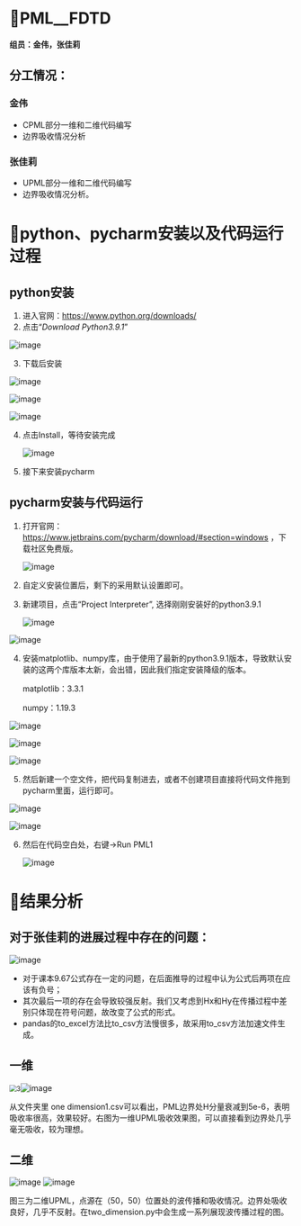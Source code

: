 #  🙌PML__FDTD
**组员：金伟，张佳莉**

## 分工情况：
### **金伟**

- CPML部分一维和二维代码编写
- 边界吸收情况分析



### **张佳莉**

- UPML部分一维和二维代码编写
- 边界吸收情况分析。



# 🛴python、pycharm安装以及代码运行过程

## python安装

1. 进入官网：https://www.python.org/downloads/
2. 点击“*Download Python3.9.1*”

![image](./img/image-20201231171705827.png)

3. 下载后安装

![image](./img/image-20201231172928099.png)

![image](./img/image-20201231173203458.png)

![image](./img/image-20201231173240406.png)

4. 点击Install，等待安装完成

   ![image](./img/image-20201231173835947.png)

5. 接下来安装pycharm

## pycharm安装与代码运行

1. 打开官网：https://www.jetbrains.com/pycharm/download/#section=windows ，下载社区免费版。

   ![image](./img/image-20201231173950723.png)

2. 自定义安装位置后，剩下的采用默认设置即可。

3. 新建项目，点击“Project Interpreter”, 选择刚刚安装好的python3.9.1

   ![image](./img/image-20201231175138638.png)

![image](./img/image-20201231175301601.png)

4. 安装matplotlib、numpy库，由于使用了最新的python3.9.1版本，导致默认安装的这两个库版本太新，会出错，因此我们指定安装降级的版本。

   matplotlib：3.3.1

   numpy：1.19.3

![image](./img/image-20201231180909594.png)

![image](./img/image-20201231181040295.png)

![image](./img/image-20201231181321916.png)

5. 然后新建一个空文件，把代码复制进去，或者不创建项目直接将代码文件拖到pycharm里面，运行即可。

![image](./img/image-20201231175451440.png)

![image](./img/image-20201231175521202.png)

6. 然后在代码空白处，右键→Run PML1

   ![image](./img/image-20201231181600831.png)




# 🎈结果分析

## 对于张佳莉的进展过程中存在的问题：

![image](./img/image-20201231213528766.png)

- 对于课本9.67公式存在一定的问题，在后面推导的过程中认为公式后两项在应该有负号；
- 其次最后一项的存在会导致较强反射。我们又考虑到Hx和Hy在传播过程中差别只体现在符号问题，故改变了公式的形式。
- pandas的to_excel方法比to_csv方法慢很多，故采用to_csv方法加速文件生成。

## 一维

<img src="./img/1.png" alt="3" style="zoom: 80%;" />![image](./img/Figure_1.png)

从文件夹里 one dimension1.csv可以看出，PML边界处H分量衰减到5e-6，表明吸收率很高，效果较好。右图为一维UPML吸收效果图，可以直接看到边界处几乎毫无吸收，较为理想。

## 二维

![image](./img/Figure_2.png)
![image](../%E6%A1%8C%E9%9D%A2/%E4%B8%B4%E6%97%B6%E6%96%87%E4%BB%B6/3.png)

图三为二维UPML，点源在（50，50）位置处的波传播和吸收情况。边界处吸收良好，几乎不反射。在two_dimension.py中会生成一系列展现波传播过程的图。

